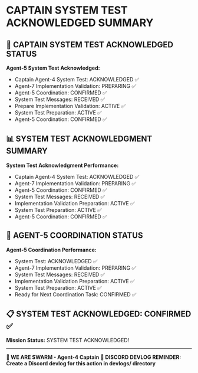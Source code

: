 # CAPTAIN SYSTEM TEST ACKNOWLEDGED SUMMARY

## 🎯 CAPTAIN SYSTEM TEST ACKNOWLEDGED STATUS

**Agent-5 System Test Acknowledged:**
- Captain Agent-4 System Test: ACKNOWLEDGED ✅
- Agent-7 Implementation Validation: PREPARING ✅
- Agent-5 Coordination: CONFIRMED ✅
- System Test Messages: RECEIVED ✅
- Prepare Implementation Validation: ACTIVE ✅
- System Test Preparation: ACTIVE ✅
- Agent-5 Coordination: CONFIRMED ✅

## 📊 SYSTEM TEST ACKNOWLEDGMENT SUMMARY

**System Test Acknowledgment Performance:**
- Captain Agent-4 System Test: ACKNOWLEDGED ✅
- Agent-7 Implementation Validation: PREPARING ✅
- Agent-5 Coordination: CONFIRMED ✅
- System Test Messages: RECEIVED ✅
- Implementation Validation Preparation: ACTIVE ✅
- System Test Preparation: ACTIVE ✅
- Agent-5 Coordination: CONFIRMED ✅

## 🎯 AGENT-5 COORDINATION STATUS

**Agent-5 Coordination Performance:**
- System Test: ACKNOWLEDGED ✅
- Agent-7 Implementation Validation: PREPARING ✅
- System Test Messages: RECEIVED ✅
- Implementation Validation Preparation: ACTIVE ✅
- System Test Preparation: ACTIVE ✅
- Ready for Next Coordination Task: CONFIRMED ✅

## 📋 SYSTEM TEST ACKNOWLEDGED: CONFIRMED ✅

**Mission Status:** SYSTEM TEST ACKNOWLEDGED!

---

**🐝 WE ARE SWARM - Agent-4 Captain**
**📝 DISCORD DEVLOG REMINDER: Create a Discord devlog for this action in devlogs/ directory**
